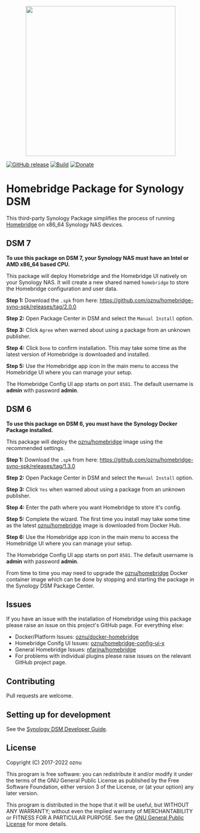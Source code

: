 <p align="center">
<img width="400px" src="https://user-images.githubusercontent.com/3979615/79035227-bdd5be00-7bff-11ea-900f-2fef01bba4ba.png">
</p>

[![GitHub release](https://img.shields.io/github/release/oznu/homebridge-syno-spk.svg)](https://github.com/oznu/homebridge-syno-spk/releases/latest)
[![Build](https://github.com/oznu/homebridge-syno-spk/workflows/Build/badge.svg)](https://github.com/oznu/homebridge-syno-spk/actions)
[![Donate](https://badgen.net/badge/donate/paypal/yellow)](https://paypal.me/oznu)

# Homebridge Package for Synology DSM

This third-party Synology Package simplifies the process of running [Homebridge](https://github.com/nfarina/homebridge) on x86_64 Synology NAS devices.

## DSM 7

**To use this package on DSM 7, your Synology NAS must have an Intel or AMD x86_64 based CPU.**

This package will deploy Homebridge and the Homebridge UI natively on your Synology NAS. It will create a new shared named `homebridge` to store the Homebridge configuration and user data.

**Step 1:** Download the `.spk` from here: https://github.com/oznu/homebridge-syno-spk/releases/tag/2.0.0

**Step 2:** Open Package Center in DSM and select the `Manual Install` option.

**Step 3:** Click `Agree` when warned about using a package from an unknown publisher.

**Step 4:** Click `Done` to confirm installation. This may take some time as the latest version of Homebridge is downloaded and installed.

**Step 5:** Use the Homebridge app icon in the main menu to access the Homebridge UI where you can manage your setup.

The Homebridge Config UI app starts on port `8581`. The default username is **admin** with password **admin**.

## DSM 6

**To use this package on DSM 6, you must have the Synology Docker Package installed.**

This package will deploy the [oznu/homebridge](https://hub.docker.com/r/oznu/homebridge/) image using the recommended settings.

**Step 1:** Download the `.spk` from here: https://github.com/oznu/homebridge-syno-spk/releases/tag/1.3.0

**Step 2:** Open Package Center in DSM and select the `Manual Install` option.

**Step 3:** Click `Yes` when warned about using a package from an unknown publisher.

**Step 4:** Enter the path where you want Homebridge to store it's config.

**Step 5:** Complete the wizard. The first time you install may take some time as the latest [oznu/homebridge](https://hub.docker.com/r/oznu/homebridge/) image is downloaded from Docker Hub.

**Step 6:** Use the Homebridge app icon in the main menu to access the Homebridge UI where you can manage your setup.

The Homebridge Config UI app starts on port `8581`. The default username is **admin** with password **admin**.

From time to time you may need to upgrade the [oznu/homebridge](https://hub.docker.com/r/oznu/homebridge/) Docker container image which can be done by stopping and starting the package in the Synology DSM Package Center.

## Issues

If you have an issue with the installation of Homebridge using this package please raise an issue on this project's GitHub page. For everything else:

* Docker/Platform Issues: [oznu/docker-homebridge](https://github.com/oznu/docker-homebridge)
* Homebridge Conifg UI Issues: [oznu/homebridge-config-ui-x](https://github.com/oznu/homebridge-config-ui-x)
* General Homebridge Issues: [nfarina/homebridge](https://github.com/nfarina/homebridge)
* For problems with individual plugins please raise issues on the relevant GitHub project page.

## Contributing

Pull requests are welcome.

## Setting up for development

See the [Synology DSM Developer Guide](https://help.synology.com/developer-guide/).

## License

Copyright (C) 2017-2022 oznu

This program is free software: you can redistribute it and/or modify it under the terms of the GNU General Public License as published by the Free Software Foundation, either version 3 of the License, or (at your option) any later version.

This program is distributed in the hope that it will be useful, but WITHOUT ANY WARRANTY; without even the implied warranty of MERCHANTABILITY or FITNESS FOR A PARTICULAR PURPOSE.  See the [GNU General Public License](./LICENSE) for more details.
